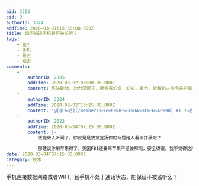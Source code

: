 ```yaml
---
aid: 3255
cid: 3
authorID: 3324
addTime: 2020-03-01T15:30:00.000Z
title: 如何知道手机是否被监听？
tags:
    - 监听
    - 手机
    - 是否
    - 知道
comments:
    -
        authorID: 2805
        addTime: 2020-03-02T03:00:00.000Z
        content: 练法轮功，功力深厚了，就会有幻觉，幻知，魔力，能看到古往今来的魔鬼，就知道了。
    -
        authorID: 3324
        addTime: 2020-03-02T13:15:00.000Z
        content: '@[李五毛](/member/%E6%9D%8E%E4%BA%94%E6%AF%9B) #1 五毛，一边去'
    -
        authorID: 2022
        addTime: 2020-03-04T07:15:00.000Z
        content: |-
            太能耸人听闻了，你就是是故意宣扬你的标题给人看来抹黑吧？

            那建议你用苹果得了，美国FBI还要骂苹果不给破解呢，安全得很。我不觉得这两方是演戏，真诚建议你换苹果。
date: 2020-03-04T07:15:00.000Z
category: 技术
---
```


手机连接数据网络或者WIFI，且手机不处于通话状态，能保证不被监听么？
